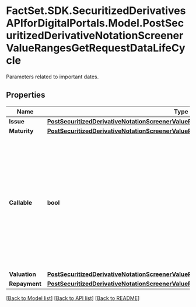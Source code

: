 # FactSet.SDK.SecuritizedDerivativesAPIforDigitalPortals.Model.PostSecuritizedDerivativeNotationScreenerValueRangesGetRequestDataLifeCycle
Parameters related to important dates.

## Properties

Name | Type | Description | Notes
------------ | ------------- | ------------- | -------------
**Issue** | [**PostSecuritizedDerivativeNotationScreenerValueRangesGetRequestDataLifeCycleIssue**](PostSecuritizedDerivativeNotationScreenerValueRangesGetRequestDataLifeCycleIssue.md) |  | [optional] 
**Maturity** | [**PostSecuritizedDerivativeNotationScreenerValueRangesGetRequestDataLifeCycleMaturity**](PostSecuritizedDerivativeNotationScreenerValueRangesGetRequestDataLifeCycleMaturity.md) |  | [optional] 
**Callable** | **bool** | Restricts the result to securitized derivatives that are callable (&#x60;true&#x60;) or are not callable (&#x60;false&#x60;). A callable instrument is one that may be redeemed by the issuer prior to maturity. | [optional] 
**Valuation** | [**PostSecuritizedDerivativeNotationScreenerValueRangesGetRequestDataLifeCycleValuation**](PostSecuritizedDerivativeNotationScreenerValueRangesGetRequestDataLifeCycleValuation.md) |  | [optional] 
**Repayment** | [**PostSecuritizedDerivativeNotationScreenerValueRangesGetRequestDataLifeCycleRepayment**](PostSecuritizedDerivativeNotationScreenerValueRangesGetRequestDataLifeCycleRepayment.md) |  | [optional] 

[[Back to Model list]](../README.md#documentation-for-models) [[Back to API list]](../README.md#documentation-for-api-endpoints) [[Back to README]](../README.md)

